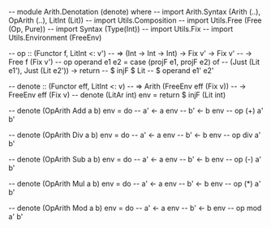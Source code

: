 -- module Arith.Denotation (denote) where
-- import Arith.Syntax (Arith (..), OpArith (..), LitInt (Lit))
-- import Utils.Composition
-- import Utils.Free (Free (Op, Pure))
-- import Syntax (Type(Int))
-- import Utils.Fix
-- import Utils.Environment (FreeEnv)

-- op :: (Functor f, LitInt <: v') 
--   => (Int -> Int -> Int) -> Fix v' -> Fix v' 
--   -> Free f (Fix v')
-- op operand e1 e2 = case (projF e1, projF e2) of
--   (Just (Lit e1'), Just (Lit e2')) -> return 
--     $ injF $ Lit 
--     $ operand e1' e2'


-- denote :: (Functor eff, LitInt <: v) 
--   => Arith (FreeEnv eff (Fix v)) 
--   -> FreeEnv eff (Fix v)
-- denote (LitAr int) env = return $ injF (Lit int)

-- denote (OpArith Add a b) env = do 
--   a' <- a env 
--   b' <- b env 
--   op (+) a' b'

-- denote (OpArith Div a b) env = do 
--   a' <- a env 
--   b' <- b env 
--   op div a' b'

-- denote (OpArith Sub a b) env = do 
--   a' <- a env 
--   b' <- b env 
--   op (-) a' b'

-- denote (OpArith Mul a b) env = do 
--   a' <- a env 
--   b' <- b env 
--   op (*) a' b'

-- denote (OpArith Mod a b) env = do 
--   a' <- a env 
--   b' <- b env 
--   op mod a' b'

